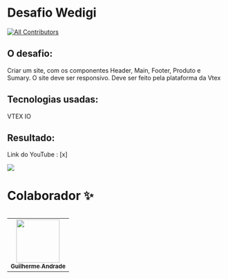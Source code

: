 # Desafio Wedigi

<!-- ALL-CONTRIBUTORS-BADGE:START - Do not remove or modify this section -->

[![All Contributors](https://img.shields.io/badge/all_contributors-1-orange.svg?style=flat-square)](#contributors)

<!-- ALL-CONTRIBUTORS-BADGE:END -->

## O desafio:
 Criar um site, com os componentes Header, Main, Footer, Produto e Sumary. O site deve ser responsivo. Deve ser feito pela plataforma da Vtex



## Tecnologias usadas:
VTEX IO





## Resultado:


 Link do YouTube : [x]


<img src="./public/projeto.gif" />



# Colaborador ✨

<table>
<table>
  <tr>
    <td align="center"><a href="https://github.com/guiaech"><img src="https://avatars.githubusercontent.com/u/83043492?v=4" width="100px;" alt=""/><br /><sub><b>Guilherme Andrade</b></sub></a></td>
  </tr>
</table>

